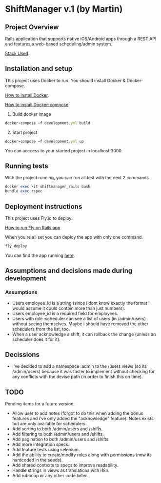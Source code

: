 # ShiftManager v.1 (by Martin)

## Project Overview

Rails application that supports native iOS/Android apps through a REST API and features a web-based scheduling/admin system. 

[Stack Used](Stack.md).

## Installation and setup

This project uses Docker to run. You should install Docker & Docker-compose. 

[How to install Docker](https://docs.docker.com/engine/install/).

[How to install Docker-compose](https://docs.docker.com/compose/install/).

1. Build docker image
  ```ruby
  docker-compose -f development.yml build
  ```
2. Start project
```ruby
docker-compose -f development.yml up
```

You can acccess to your started project in localhost:3000. 

## Running tests

With the project running, you can run all test with the next 2 commands

```ruby
docker exec -it shiftmanager_rails bash
bundle exec rspec 
```

## Deployment instructions 

This project uses Fly.io to deploy.

[How to run Fly on Rails app](https://www.fastruby.io/blog/deploying-rails-on-fly.html)

When you're all set you can deploy the app with only one command.

```ruby
fly deploy
```

You can find the app running [here](https://shiftmanager.fly.dev/).

## Assumptions and decisions made during development

### Assumptions

- Users employee_id is a string (since i dont know exactly the format i would assume it could contain more than just numbers).
- Users employee_id is a required field for employees. 
- Users with role :scheduler can see a list of users (in /admin/users) without seeing themselves. Maybe i should have removed the other schedulers from the list, too.
- When a user acknowledge a shift, it can rollback the change (unless an scheduler does it for it).

## Decissions

- I've decided to add a namespace :admin to the /users views (so its /admin/users) because it was faster to implement without checking for any conflicts with the devise path (in order to finish this on time).

## TODO

Pending items for a future version:
- Allow user to add notes (forgot to do this when adding the bonus features and i've only added the "acknowledge" feature). Notes exists but are only available for schedulers.
- Add sorting to both /admin/users and /shifts.
- Add filtering to both /admin/users and /shifts.
- Add pagination to both /admin/users and /shifts.
- Add more integration specs.
- Add feature tests using selenium.
- Add the ability to create/modify roles along with permissions (now its hardcoded in the seeds).
- Add shared contexts to specs to improve readability.
- Handle strings in views as translations with i18n.
- Add rubocop or any other code linter.